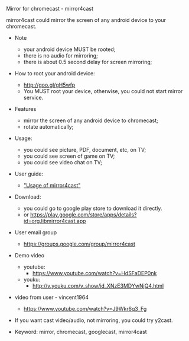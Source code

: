 Mirror for chromecast - mirror4cast

mirror4cast could mirror the screen of any android device to your chromecast.

  * Note
    * your android device MUST be rooted;
    * there is no audio for mirroring;
    * there is about 0.5 second delay for screen mirroring;

  * How to root your android device:
    * http://goo.gl/gH5wfp
    * You MUST root your device, otherwise, you could not start mirror service.

  * Features
    * mirror the screen of any android device to chromecast;
    * rotate automatically;

  * Usage:
    * you could see picture, PDF, document, etc, on TV;
    * you could see screen of game on TV;
    * you could see video chat on TV;

  * User guide:
    * ["Usage of mirror4cast"](https://code.google.com/p/mirror4cast/wiki/usage_of_mirror4cast)

  * Download:
    * you could go to google play store to download it directly.
    * or https://play.google.com/store/apps/details?id=org.libmirror4cast.app

  * User email group
    * https://groups.google.com/group/mirror4cast

  * Demo video
    * youtube:
      * https://www.youtube.com/watch?v=HdSFaDEP0nk
    * youku:
      * http://v.youku.com/v_show/id_XNzE3MDYwNjQ4.html

  * video from user - vincent1964
    * https://www.youtube.com/watch?v=J9Wkr6q3_Fg

  * If you want cast video/audio, not mirroring, you could try y2cast.

  * Keyword: mirror, chromecast, googlecast, mirror4cast